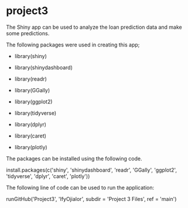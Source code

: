 # project3

The Shiny app can be used to analyze the loan prediction data and make some predictions.

The following packages were used in creating this app;

- library(shiny)

- library(shinydashboard)

- library(readr)

- library(GGally)

- library(ggplot2)

- library(tidyverse)

- library(dplyr)

- library(caret)

- library(plotly)

The packages can be installed using the following code.

install.packages(c('shiny', 'shinydashboard', 'readr', 'GGally', 'ggplot2', 'tidyverse', 'dplyr', 'caret', 'plotly'))

The following line of code can be used to run the application:

runGitHub('Project3', 'IfyOjialor', subdir = 'Project 3 Files', ref = 'main')
